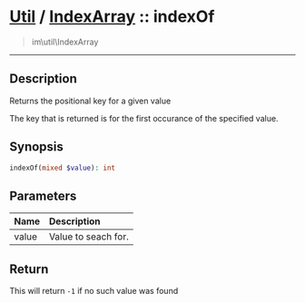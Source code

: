 # [Util](Util.md) / [IndexArray](Util-IndexArray.md) :: indexOf
 > im\util\IndexArray
____

## Description
Returns the positional key for a given value

The key that is returned is for the first occurance
of the specified value.

## Synopsis
```php
indexOf(mixed $value): int
```

## Parameters
| Name | Description |
| :--- | :---------- |
| value | Value to seach for. |

## Return
This will return `-1` if no such value was found
